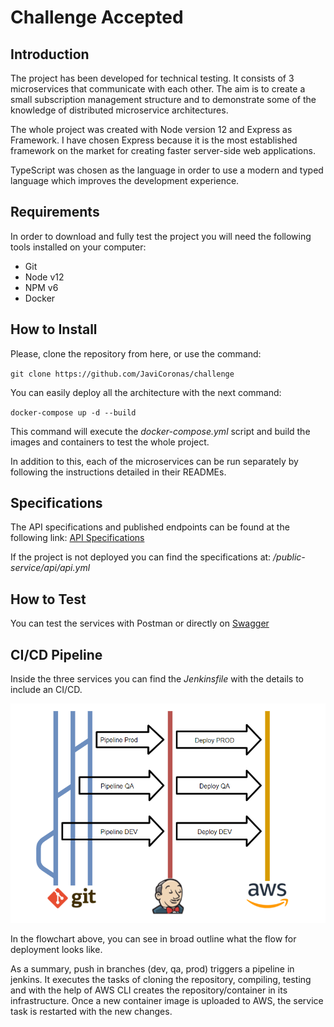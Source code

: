 # Challenge Accepted


## Introduction

The project has been developed for technical testing. It consists of 3 microservices that communicate with each other. The aim is to create a small subscription management structure and to demonstrate some of the knowledge of distributed microservice architectures.

The whole project was created with Node version 12 and Express as Framework. I have chosen Express because it is the most established framework on the market for creating faster server-side web applications.

TypeScript was chosen as the language in order to use a modern and typed language which improves the development experience.

## Requirements

In order to download and fully test the project you will need the following tools installed on your computer:
* Git
* Node v12
* NPM v6
* Docker

## How to Install

Please, clone the repository from here, or use the command:

`git clone https://github.com/JaviCoronas/challenge`

You can easily deploy all the architecture with the next command:

`docker-compose up -d --build`

This command will execute the *docker-compose.yml* script and build the images and containers to test the whole project.

In addition to this, each of the microservices can be run separately by following the instructions detailed in their READMEs.


## Specifications

The API specifications and published endpoints can be found at the following link: [API Specifications](http://localhost:40000/api-docs)

If the project is not deployed you can find the specifications at: _/public-service/api/api.yml_

## How to Test

You can test the services with Postman or directly on [Swagger](http://localhost:40000/api-docs)

## CI/CD Pipeline

Inside the three services you can find the _Jenkinsfile_ with the details to include an CI/CD.

![FLowChart](flowchart.png)

In the flowchart above, you can see in broad outline what the flow for deployment looks like.

As a summary, push in branches (dev, qa, prod) triggers a pipeline in jenkins. 
It executes the tasks of cloning the repository, compiling, testing and with the help of AWS CLI creates the repository/container in its infrastructure.
Once a new container image is uploaded to AWS, the service task is restarted with the new changes.
